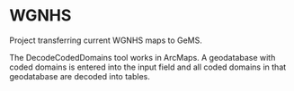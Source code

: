 # WGNHS
Project transferring current WGNHS maps to GeMS.


The DecodeCodedDomains tool works in ArcMaps. A geodatabase with coded domains is entered into the input field and all coded domains in that geodatabase are decoded into tables.
